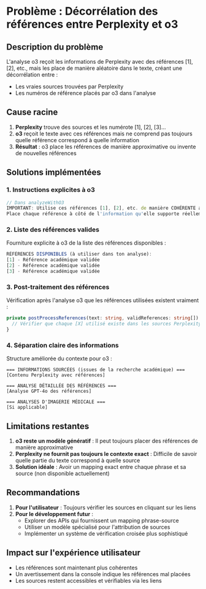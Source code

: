 # Problème : Décorrélation des références entre Perplexity et o3

## Description du problème

L'analyse o3 reçoit les informations de Perplexity avec des références [1], [2], etc., mais les place de manière aléatoire dans le texte, créant une décorrélation entre :
- Les vraies sources trouvées par Perplexity
- Les numéros de référence placés par o3 dans l'analyse

## Cause racine

1. **Perplexity** trouve des sources et les numérote [1], [2], [3]...
2. **o3** reçoit le texte avec ces références mais ne comprend pas toujours quelle référence correspond à quelle information
3. **Résultat** : o3 place les références de manière approximative ou invente de nouvelles références

## Solutions implémentées

### 1. Instructions explicites à o3
```typescript
// Dans analyzeWithO3
IMPORTANT: Utilise ces références [1], [2], etc. de manière COHÉRENTE avec le contenu de la recherche académique ci-dessus. 
Place chaque référence à côté de l'information qu'elle supporte réellement.
```

### 2. Liste des références valides
Fourniture explicite à o3 de la liste des références disponibles :
```typescript
RÉFÉRENCES DISPONIBLES (à utiliser dans ton analyse):
[1] - Référence académique validée
[2] - Référence académique validée
[3] - Référence académique validée
```

### 3. Post-traitement des références
Vérification après l'analyse o3 que les références utilisées existent vraiment :
```typescript
private postProcessReferences(text: string, validReferences: string[]): string {
  // Vérifier que chaque [X] utilisé existe dans les sources Perplexity
}
```

### 4. Séparation claire des informations
Structure améliorée du contexte pour o3 :
```
=== INFORMATIONS SOURCÉES (issues de la recherche académique) ===
[Contenu Perplexity avec références]

=== ANALYSE DÉTAILLÉE DES RÉFÉRENCES ===
[Analyse GPT-4o des références]

=== ANALYSES D'IMAGERIE MÉDICALE ===
[Si applicable]
```

## Limitations restantes

1. **o3 reste un modèle génératif** : Il peut toujours placer des références de manière approximative
2. **Perplexity ne fournit pas toujours le contexte exact** : Difficile de savoir quelle partie du texte correspond à quelle source
3. **Solution idéale** : Avoir un mapping exact entre chaque phrase et sa source (non disponible actuellement)

## Recommandations

1. **Pour l'utilisateur** : Toujours vérifier les sources en cliquant sur les liens
2. **Pour le développement futur** : 
   - Explorer des APIs qui fournissent un mapping phrase-source
   - Utiliser un modèle spécialisé pour l'attribution de sources
   - Implémenter un système de vérification croisée plus sophistiqué

## Impact sur l'expérience utilisateur

- Les références sont maintenant plus cohérentes
- Un avertissement dans la console indique les références mal placées
- Les sources restent accessibles et vérifiables via les liens 